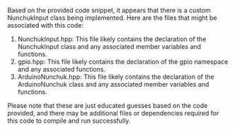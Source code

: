 Based on the provided code snippet, it appears that there is a custom NunchukInput class being implemented. Here are the files that might be associated with this code:

1. NunchukInput.hpp: This file likely contains the declaration of the NunchukInput class and any associated member variables and functions.
2. gpio.hpp: This file likely contains the declaration of the gpio namespace and any associated functions.
3. ArduinoNunchuk.hpp: This file likely contains the declaration of the ArduinoNunchuk class and any associated member variables and functions.

Please note that these are just educated guesses based on the code provided, and there may be additional files or dependencies required for this code to compile and run successfully.